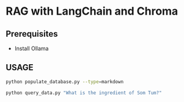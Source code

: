 # RAG with LangChain and Chroma

## Prerequisites

- Install Ollama

## USAGE

```bash
python populate_database.py --type=markdown

python query_data.py "What is the ingredient of Som Tum?"
```
